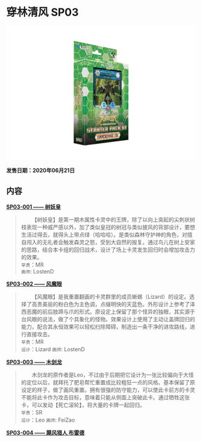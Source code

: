 # 穿林清风 SP03

![SP03卡包](/public/images/packs/SP03.png)

**发售日期：2020年06月21日**

## 内容

[**SP03-001 —— 树妖皇**](/cards/树妖皇)
> &emsp;&emsp;【树妖皇】是第一期木属性卡灵中的王牌，除了以向上突起的尖刺状树枝表现一种威严感以外，加了类似皇冠的树冠与类似披风的背部设计，要想生活过得去，就得头上带点绿（哈哈哈）。是类似森林守护神的角色，对擅自闯入的无礼者会触发森灵之怒，受到大自然的报复。通过鸟儿在树上安家的思路，结合本卡组的回归战术，设计了场上卡灵发生回归时会增加攻击力的效果。<br>
`罕贵`：MR<br>
`画师`: LostenD

[**SP03-002 —— 风魔眼**](/cards/风魔眼)
> &emsp;&emsp;【风魔眼】是我重置翻画的卡灵群里的成员蜥蜴（Lizard）的设定。选择了高贵美丽的粉白色为主色调，点缀明快的天蓝色。外形设计上参考了泽西恶魔的前后肢蹄与爪的形式。原设定上保留了那个怪异的独眼，其实源于台风眼的说法，做了个具象化的怪物。效果设计上使用了主动让盖牌回归的能力，配合其永恒效果可以轻松扫除障碍，制造出一条干净的进攻路线，进行直接攻击。<br>
`罕贵`：MR<br>
`设计`：Lizard
`画师`: LostenD

[**SP03-003 —— 木剑龙**](/cards/木剑龙)
> &emsp;&emsp;木剑龙的原作者是Leo，不过由于后期把它设计为一张比较偏向于大怪的定位以后，就拜托了肥皂帮忙重置成比较粗狂一点的风格。基本保留了原设定的样子，做了画风重置。拥有很强的防守能力，可以使此卡前方的卡灵不能将此卡作为攻击目标，意味着只能从侧面上突破此卡。通过牺牲这张卡，可以发动【死亡滚轮】，将大量的卡牌一起回归。<br>
`罕贵`：SR<br>
`设计`：Leo
`画师`: FeiZao

[**SP03-004 —— 飓风猎人 布雷德**](/cards/飓风猎人%20布雷德.md)

